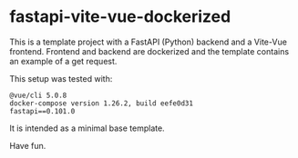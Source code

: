 # fastapi-vite-vue-dockerized
This is a template project with a FastAPI (Python) backend and a Vite-Vue frontend. Frontend and backend are dockerized and the template contains  an example of  a get request. 

This setup was tested with:
```
@vue/cli 5.0.8
docker-compose version 1.26.2, build eefe0d31
fastapi==0.101.0
```

It is intended as a minimal base template.

Have fun. 
